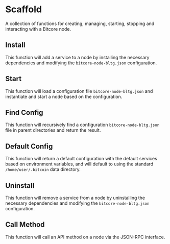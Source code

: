 # Scaffold
A collection of functions for creating, managing, starting, stopping and interacting with a Bitcore node.

## Install
This function will add a service to a node by installing the necessary dependencies and modifying the `bitcore-node-bltg.json` configuration.

## Start
This function will load a configuration file `bitcore-node-bltg.json` and instantiate and start a node based on the configuration.

## Find Config
This function will recursively find a configuration `bitcore-node-bltg.json` file in parent directories and return the result.

## Default Config
This function will return a default configuration with the default services based on environment variables, and will default to using the standard `/home/user/.bitcoin` data directory.

## Uninstall
This function will remove a service from a node by uninstalling the necessary dependencies and modifying the `bitcore-node-bltg.json` configuration.

## Call Method
This function will call an API method on a node via the JSON-RPC interface.

